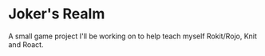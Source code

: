 # Joker's Realm

A small game project I'll be working on to help teach myself Rokit/Rojo, Knit and Roact.